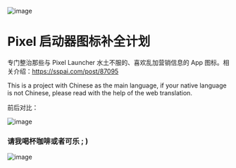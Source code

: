 ![image](https://github.com/elliana-wt/Pixel-Launcher-Icons/blob/main/otherimg/githubbanner.png)

# Pixel 启动器图标补全计划

专门整治那些与 Pixel Launcher 水土不服的、喜欢乱加营销信息的 App 图标。相关介绍：<https://sspai.com/post/87095>

This is a project with Chinese as the main language, if your native language is not Chinese, please read with the help of the web translation.

前后对比：

![image](https://github.com/elliana-wt/Pixel-Launcher-Icons/blob/main/otherimg/launcher.jpg)

### 请我喝杯咖啡或者可乐 ; )

![image](https://github.com/elliana-wt/Pixel-Launcher-Icons/blob/main/otherimg/QRCode.png)
